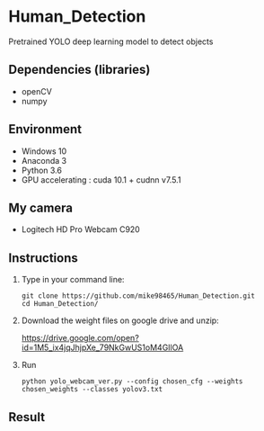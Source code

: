 # Human_Detection
Pretrained YOLO  deep learning model to detect objects

 ## Dependencies (libraries)
  * openCV
  * numpy

 ## Environment
  * Windows 10
  * Anaconda 3
  * Python 3.6
  * GPU accelerating : cuda 10.1 + cudnn v7.5.1
 
 ## My camera
  * Logitech HD Pro Webcam C920
  
 ## Instructions
 1. Type in your command line: 
 
        git clone https://github.com/mike98465/Human_Detection.git
        cd Human_Detection/
    
 2. Download the weight files on google drive and unzip:
    
    https://drive.google.com/open?id=1M5_ix4jqJhjpXe_79NkGwUS1oM4GIlOA
    
 3. Run
 
        python yolo_webcam_ver.py --config chosen_cfg --weights chosen_weights --classes yolov3.txt
 
 ## Result
 
